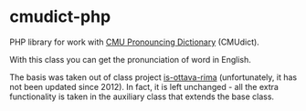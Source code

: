 cmudict-php
===========

PHP library for work with [CMU Pronouncing Dictionary](http://www.speech.cs.cmu.edu/cgi-bin/cmudict) (CMUdict).

With this class you can get the pronunciation of word in English.

The basis was taken out of class project [is-ottava-rima](https://github.com/cdmckay/is-ottava-rima) (unfortunately, it has not been updated since 2012). In fact, it is left unchanged - all the extra functionality is taken in the auxiliary class that extends the base class.
